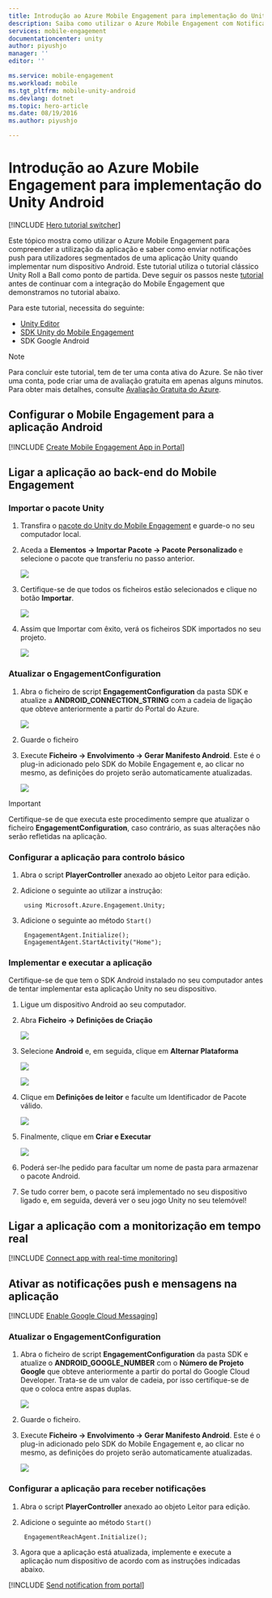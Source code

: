 ```yaml
---
title: Introdução ao Azure Mobile Engagement para implementação do Unity Android
description: Saiba como utilizar o Azure Mobile Engagement com Notificações Push e de Análise para implementação de aplicações Unity em dispositivos iOS.
services: mobile-engagement
documentationcenter: unity
author: piyushjo
manager: ''
editor: ''

ms.service: mobile-engagement
ms.workload: mobile
ms.tgt_pltfrm: mobile-unity-android
ms.devlang: dotnet
ms.topic: hero-article
ms.date: 08/19/2016
ms.author: piyushjo

---
```

# Introdução ao Azure Mobile Engagement para implementação do Unity Android
[!INCLUDE [Hero tutorial switcher](../../includes/mobile-engagement-hero-tutorial-switcher.md)]

Este tópico mostra como utilizar o Azure Mobile Engagement para compreender a utilização da aplicação e saber como enviar notificações push para utilizadores segmentados de uma aplicação Unity quando implementar num dispositivo Android.
Este tutorial utiliza o tutorial clássico Unity Roll a Ball como ponto de partida. Deve seguir os passos neste [tutorial](mobile-engagement-unity-roll-a-ball.md) antes de continuar com a integração do Mobile Engagement que demonstramos no tutorial abaixo. 

Para este tutorial, necessita do seguinte:

* [Unity Editor](http://unity3d.com/get-unity)
* [SDK Unity do Mobile Engagement](https://aka.ms/azmeunitysdk)
* SDK Google Android

> [!NOTE]
> Para concluir este tutorial, tem de ter uma conta ativa do Azure. Se não tiver uma conta, pode criar uma de avaliação gratuita em apenas alguns minutos. Para obter mais detalhes, consulte [Avaliação Gratuita do Azure](https://azure.microsoft.com/pricing/free-trial/?WT.mc_id=A0E0E5C02&amp;returnurl=http%3A%2F%2Fazure.microsoft.com%2Fen-us%2Fdocumentation%2Farticles%2Fmobile-engagement-unity-android-get-started).
> 
> 

## <a id="setup-azme"></a>Configurar o Mobile Engagement para a aplicação Android
[!INCLUDE [Create Mobile Engagement App in Portal](../../includes/mobile-engagement-create-app-in-portal.md)]

## <a id="connecting-app"></a>Ligar a aplicação ao back-end do Mobile Engagement
### Importar o pacote Unity
1. Transfira o [pacote do Unity do Mobile Engagement](https://aka.ms/azmeunitysdk) e guarde-o no seu computador local. 
2. Aceda a **Elementos -> Importar Pacote -> Pacote Personalizado** e selecione o pacote que transferiu no passo anterior. 
   
    ![][70] 
3. Certifique-se de que todos os ficheiros estão selecionados e clique no botão **Importar**. 
   
    ![][71] 
4. Assim que Importar com êxito, verá os ficheiros SDK importados no seu projeto.  
   
    ![][72] 

### Atualizar o EngagementConfiguration
1. Abra o ficheiro de script **EngagementConfiguration** da pasta SDK e atualize a **ANDROID\_CONNECTION\_STRING** com a cadeia de ligação que obteve anteriormente a partir do Portal do Azure.  
   
    ![][73]
2. Guarde o ficheiro 
3. Execute **Ficheiro -> Envolvimento -> Gerar Manifesto Android**. Este é o plug-in adicionado pelo SDK do Mobile Engagement e, ao clicar no mesmo, as definições do projeto serão automaticamente atualizadas. 
   
    ![][74]

> [!IMPORTANT]
> Certifique-se de que executa este procedimento sempre que atualizar o ficheiro **EngagementConfiguration**, caso contrário, as suas alterações não serão refletidas na aplicação. 
> 
> 

### Configurar a aplicação para controlo básico
1. Abra o script **PlayerController** anexado ao objeto Leitor para edição. 
2. Adicione o seguinte ao utilizar a instrução:
   
        using Microsoft.Azure.Engagement.Unity;
3. Adicione o seguinte ao método `Start()`
   
        EngagementAgent.Initialize();
        EngagementAgent.StartActivity("Home");

### Implementar e executar a aplicação
Certifique-se de que tem o SDK Android instalado no seu computador antes de tentar implementar esta aplicação Unity no seu dispositivo. 

1. Ligue um dispositivo Android ao seu computador. 
2. Abra **Ficheiro -> Definições de Criação** 
   
    ![][40]
3. Selecione **Android** e, em seguida, clique em **Alternar Plataforma**
   
    ![][51]
   
    ![][52]
4. Clique em **Definições de leitor** e faculte um Identificador de Pacote válido. 
   
    ![][53]
5. Finalmente, clique em **Criar e Executar**
   
    ![][54]
6. Poderá ser-lhe pedido para facultar um nome de pasta para armazenar o pacote Android. 
7. Se tudo correr bem, o pacote será implementado no seu dispositivo ligado e, em seguida, deverá ver o seu jogo Unity no seu telemóvel! 

## <a id="monitor"></a>Ligar a aplicação com a monitorização em tempo real
[!INCLUDE [Connect app with real-time monitoring](../../includes/mobile-engagement-connect-app-with-monitor.md)]

## <a id="integrate-push"></a>Ativar as notificações push e mensagens na aplicação
[!INCLUDE [Enable Google Cloud Messaging](../../includes/mobile-engagement-enable-google-cloud-messaging.md)]

### Atualizar o EngagementConfiguration
1. Abra o ficheiro de script **EngagementConfiguration** da pasta SDK e atualize o **ANDROID\_GOOGLE\_NUMBER** com o **Número de Projeto Google** que obteve anteriormente a partir do portal do Google Cloud Developer. Trata-se de um valor de cadeia, por isso certifique-se de que o coloca entre aspas duplas. 
   
    ![][75]
2. Guarde o ficheiro. 
3. Execute **Ficheiro -> Envolvimento -> Gerar Manifesto Android**. Este é o plug-in adicionado pelo SDK do Mobile Engagement e, ao clicar no mesmo, as definições do projeto serão automaticamente atualizadas. 
   
    ![][74]

### Configurar a aplicação para receber notificações
1. Abra o script **PlayerController** anexado ao objeto Leitor para edição. 
2. Adicione o seguinte ao método `Start()`
   
        EngagementReachAgent.Initialize();
3. Agora que a aplicação está atualizada, implemente e execute a aplicação num dispositivo de acordo com as instruções indicadas abaixo. 

[!INCLUDE [Send notification from portal](../../includes/mobile-engagement-android-send-push-from-portal.md)]

<!-- Images -->
[40]: ./media/mobile-engagement-unity-android-get-started/40.png
[70]: ./media/mobile-engagement-unity-android-get-started/70.png
[71]: ./media/mobile-engagement-unity-android-get-started/71.png
[72]: ./media/mobile-engagement-unity-android-get-started/72.png
[73]: ./media/mobile-engagement-unity-android-get-started/73.png
[74]: ./media/mobile-engagement-unity-android-get-started/74.png
[75]: ./media/mobile-engagement-unity-android-get-started/75.png
[51]: ./media/mobile-engagement-unity-android-get-started/51.png
[52]: ./media/mobile-engagement-unity-android-get-started/52.png
[53]: ./media/mobile-engagement-unity-android-get-started/53.png
[54]: ./media/mobile-engagement-unity-android-get-started/54.png



<!--HONumber=Sep16_HO3-->


